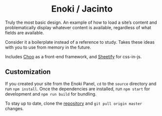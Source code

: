 <h1 align="center">Enoki / Jacinto</h1>

Truly the most basic design. An example of how to load a site’s content and problematically display whatever content is available, regardless of what fields are available.

Consider it a boilerplate instead of a reference to study. Takes these ideas with you to use from memory in the future.

Includes [Choo](https://github.com/choojs/choo) as a front-end framework, and [Sheetify](https://github.com/stackcss/sheetify) for css-in-js.

## Customization

If you created your site from the Enoki Panel, `cd` to the `source` directory and run `npm install`. Once the dependencies are installed, run `npm start` for development and `npm run build` for bundling.

To stay up to date, clone the [repository](https://github.com/jondashkyle/enoki-design-vacany) and `git pull origin master` changes.
